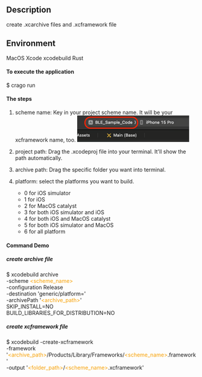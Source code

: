 ## Description
create .xcarchive files and .xcframework file

## Environment
MacOS
Xcode
xcodebuild
Rust

#### To execute the application
$ crago run

#### The steps
1. scheme name: Key in your project scheme name. It will be your xcframework name, too.
![image](https://raw.githubusercontent.com/mirrorsalt667/rust-xcframework_creator/master/images/scheme.png)

2. project path: Drag the .xcodeproj file into your terminal. It'll show the path automatically.

3. archive path: Drag the specific folder you want into terminal.

4. platform: select the platforms you want to build.
    - 0 for iOS simulator
    - 1 for iOS
    - 2 for MacOS catalyst
    - 3 for both iOS simulator and iOS
    - 4 for both iOS and MacOS catalyst
    - 5 for both iOS simulator and MacOS
    - 6 for all platform

#### Command Demo
##### create archive file
$ xcodebuild archive \
-scheme <font color="#F7A004"><scheme_name></font> \
-configuration Release \
-destination 'generic/platform=<font color="#F7A004"><platform></font>' \
-archivePath '<font color="#F7A004"><archive_path></font>' \
SKIP_INSTALL=NO \
BUILD_LIBRARIES_FOR_DISTRIBUTION=NO

##### create xcframework file
$ xcodebuild -create-xcframework \
-framework '<font color="#F7A004"><archive_path></font>/Products/Library/Frameworks/<font color="#F7A004"><scheme_name></font>.framework' \
-output '<font color="#F7A004"><folder_path></font>/<font color="#F7A004"><scheme_name></font>.xcframework'
